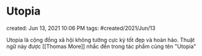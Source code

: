---
---

# Utopia

created: Jun 13, 2021 10:06 PM
tags: #created/2021/Jun/13

Utopia là cộng đồng xã hội không tưởng cực kỳ tốt đẹp và hoàn hảo. Thuật ngữ này được [[Thomas More]] nhắc đến trong tác phẩm cùng tên "Utopia"